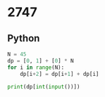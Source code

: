 # 2747

## Python

```python
N = 45
dp = [0, 1] + [0] * N
for i in range(N):
    dp[i+2] = dp[i+1] + dp[i]

print(dp[int(input())])

```

